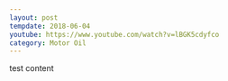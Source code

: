 ```yaml
---
layout: post
tempdate: 2018-06-04
youtube: https://www.youtube.com/watch?v=lBGK5cdyfco
category: Motor Oil
---
```

test content